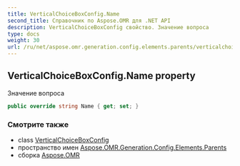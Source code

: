 ```yaml
---
title: VerticalChoiceBoxConfig.Name
second_title: Справочник по Aspose.OMR для .NET API
description: VerticalChoiceBoxConfig свойство. Значение вопроса
type: docs
weight: 30
url: /ru/net/aspose.omr.generation.config.elements.parents/verticalchoiceboxconfig/name/
---
```

## VerticalChoiceBoxConfig.Name property

Значение вопроса

```csharp
public override string Name { get; set; }
```

### Смотрите также

* class [VerticalChoiceBoxConfig](../)
* пространство имен [Aspose.OMR.Generation.Config.Elements.Parents](../../verticalchoiceboxconfig/)
* сборка [Aspose.OMR](../../../)


